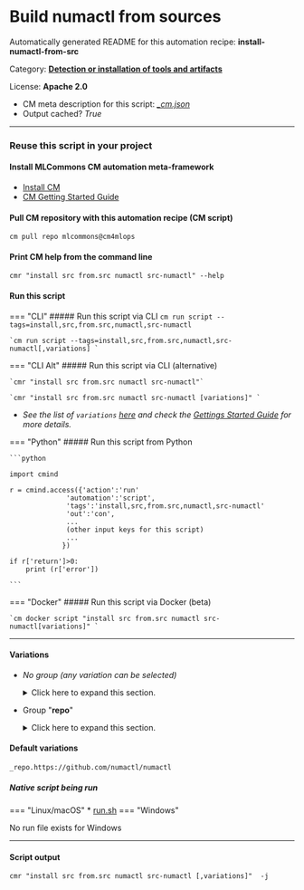 # Build numactl from sources
Automatically generated README for this automation recipe: **install-numactl-from-src**

Category: **[Detection or installation of tools and artifacts](..)**

License: **Apache 2.0**


* CM meta description for this script: *[_cm.json](https://github.com/mlcommons/cm4mlops/tree/main/script/install-numactl-from-src/_cm.json)*
* Output cached? *True*

---
### Reuse this script in your project

#### Install MLCommons CM automation meta-framework

* [Install CM](https://docs.mlcommons.org/ck/install)
* [CM Getting Started Guide](https://docs.mlcommons.org/ck/getting-started/)

#### Pull CM repository with this automation recipe (CM script)

```cm pull repo mlcommons@cm4mlops```

#### Print CM help from the command line

````cmr "install src from.src numactl src-numactl" --help````

#### Run this script

=== "CLI"
    ##### Run this script via CLI
    `cm run script --tags=install,src,from.src,numactl,src-numactl`

    `cm run script --tags=install,src,from.src,numactl,src-numactl[,variations] `

=== "CLI Alt"
    ##### Run this script via CLI (alternative)

    `cmr "install src from.src numactl src-numactl"`

    `cmr "install src from.src numactl src-numactl [variations]" `


* *See the list of `variations` [here](#variations) and check the [Gettings Started Guide](https://github.com/mlcommons/ck/blob/dev/docs/getting-started.md) for more details.*

=== "Python"
    ##### Run this script from Python


    ```python

    import cmind

    r = cmind.access({'action':'run'
                  'automation':'script',
                  'tags':'install,src,from.src,numactl,src-numactl'
                  'out':'con',
                  ...
                  (other input keys for this script)
                  ...
                 })

    if r['return']>0:
        print (r['error'])

    ```


=== "Docker"
    ##### Run this script via Docker (beta)

    `cm docker script "install src from.src numactl src-numactl[variations]" `

___


#### Variations

  * *No group (any variation can be selected)*
    <details>
    <summary>Click here to expand this section.</summary>

    * `_branch.#`
      - Environment variables:
        - *CM_GIT_CHECKOUT*: `#`
      - Workflow:
    * `_sha.#`
      - Environment variables:
        - *CM_GIT_CHECKOUT_SHA*: `#`
      - Workflow:
    * `_tag.#`
      - Environment variables:
        - *CM_GIT_CHECKOUT_TAG*: `#`
      - Workflow:

    </details>


  * Group "**repo**"
    <details>
    <summary>Click here to expand this section.</summary>

    * `_repo.#`
      - Environment variables:
        - *CM_GIT_URL*: `#`
      - Workflow:
    * **`_repo.https://github.com/numactl/numactl`** (default)
      - Environment variables:
        - *CM_GIT_URL*: `https://github.com/numactl/numactl`
      - Workflow:

    </details>


#### Default variations

`_repo.https://github.com/numactl/numactl`

##### Native script being run
=== "Linux/macOS"
     * [run.sh](https://github.com/mlcommons/cm4mlops/tree/main/script/install-numactl-from-src/run.sh)
=== "Windows"

No run file exists for Windows
___
#### Script output
`cmr "install src from.src numactl src-numactl [,variations]"  -j`
